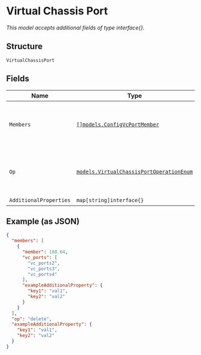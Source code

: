 
# Virtual Chassis Port

*This model accepts additional fields of type interface{}.*

## Structure

`VirtualChassisPort`

## Fields

| Name | Type | Tags | Description |
|  --- | --- | --- | --- |
| `Members` | [`[]models.ConfigVcPortMember`](../../doc/models/config-vc-port-member.md) | Required | **Constraints**: *Minimum Items*: `1`, *Unique Items Required* |
| `Op` | [`models.VirtualChassisPortOperationEnum`](../../doc/models/virtual-chassis-port-operation-enum.md) | Required | enum: `delete`, `set`<br><br>**Constraints**: *Minimum Length*: `1` |
| `AdditionalProperties` | `map[string]interface{}` | Optional | - |

## Example (as JSON)

```json
{
  "members": [
    {
      "member": 188.64,
      "vc_ports": [
        "vc_ports2",
        "vc_ports3",
        "vc_ports4"
      ],
      "exampleAdditionalProperty": {
        "key1": "val1",
        "key2": "val2"
      }
    }
  ],
  "op": "delete",
  "exampleAdditionalProperty": {
    "key1": "val1",
    "key2": "val2"
  }
}
```

